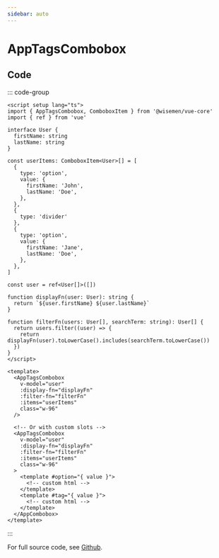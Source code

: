 ```yaml
---
sidebar: auto
---
```


# AppTagsCombobox

<!-- @include: ./app-tags-combobox-meta.md -->

## Code

::: code-group
```vue [Usage]
<script setup lang="ts">
import { AppTagsCombobox, ComboboxItem } from '@wisemen/vue-core'
import { ref } from 'vue'

interface User {
  firstName: string
  lastName: string
}

const userItems: ComboboxItem<User>[] = [
  {
    type: 'option',
    value: {
      firstName: 'John',
      lastName: 'Doe',
    },
  },
  {
    type: 'divider'
  },
  {
    type: 'option',
    value: {
      firstName: 'Jane',
      lastName: 'Doe',
    },
  },
]

const user = ref<User[]>([])

function displayFn(user: User): string {
  return `${user.firstName} ${user.lastName}`
}

function filterFn(users: User[], searchTerm: string): User[] {
  return users.filter((user) => {
    return displayFn(user).toLowerCase().includes(searchTerm.toLowerCase())
  })
}
</script>

<template>
  <AppTagsCombobox
    v-model="user"
    :display-fn="displayFn"
    :filter-fn="filterFn"
    :items="userItems"
    class="w-96"
  />

  <!-- Or with custom slots -->
  <AppTagsCombobox
    v-model="user"
    :display-fn="displayFn"
    :filter-fn="filterFn"
    :items="userItems"
    class="w-96"
  >
    <template #option="{ value }">
      <!-- custom html -->
    </template>
    <template #tag="{ value }">
      <!-- custom html -->
    </template>
  </AppCombobox>
</template>
```
:::

For full source code, see [Github](https://github.com/wisemen-digital/vue-core/blob/main/packages/components/src/components/combobox/AppTagsCombobox.vue).